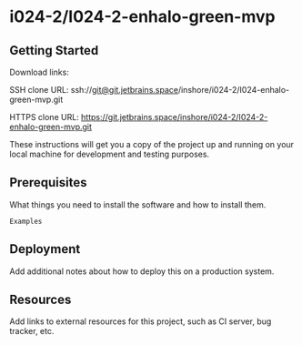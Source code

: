 # i024-2/I024-2-enhalo-green-mvp



## Getting Started

Download links:

SSH clone URL: ssh://git@git.jetbrains.space/inshore/i024-2/I024-enhalo-green-mvp.git

HTTPS clone URL: https://git.jetbrains.space/inshore/i024-2/I024-2-enhalo-green-mvp.git



These instructions will get you a copy of the project up and running on your local machine for development and testing purposes.

## Prerequisites

What things you need to install the software and how to install them.

```
Examples
```

## Deployment

Add additional notes about how to deploy this on a production system.

## Resources

Add links to external resources for this project, such as CI server, bug tracker, etc.
